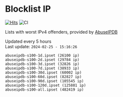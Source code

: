 # Blocklist IP

[![Hits](https://hits.seeyoufarm.com/api/count/incr/badge.svg?url=https%3A%2F%2Fgithub.com%2Fborestad%2Fblocklist-ip%2F&count_bg=%2379C83D&title_bg=%23555555&icon=&icon_color=%23E7E7E7&title=hits&edge_flat=false)](https://hits.seeyoufarm.com)  ![CI](https://img.shields.io/github/workflow/status/borestad/blocklist-ip/CI?style=flat-square)

Lists with worst IPv4 offenders, provided by [AbuseIPDB](https://www.abuseipdb.com/)

<!-- FOOTER-PLACEHOLDER -->
Updated every 5 hours<br>
Last update: `2024-02-25 - 15:16:26`
```
abuseipdb-s100-1d.ipset (26100 ip)
abuseipdb-s100-2d.ipset (29784 ip)
abuseipdb-s100-3d.ipset (32826 ip)
abuseipdb-s100-7d.ipset (38933 ip)
abuseipdb-s100-30d.ipset (60002 ip)
abuseipdb-s100-60d.ipset (82827 ip)
abuseipdb-s100-90d.ipset (105545 ip)
abuseipdb-s100-120d.ipset (125881 ip)
abuseipdb-s100-all.ipset (482419 ip)
```
